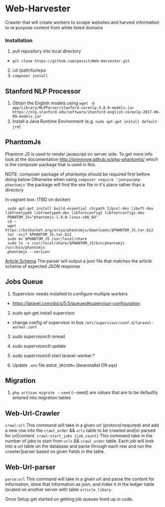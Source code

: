 # Web-Harvester
Crawler that will create workers to scrape websites and harvest information to re purpose content from white listed domains

### Installation
1. pull repository into local directory
  - `git clone https://github.com/passit/Web-Harvester.git`
2. cd /path/to/repo
3. `composer install`

## Stanford NLP Processor

1. Obtain the English models using `wget -O app/Library/NLPParser/stanford-corenlp-3.8.0-models.jar https://nlp.stanford.edu/software/stanford-english-corenlp-2017-06-09-models.jar`
2. Install a Java Runtime Environment (e.g. `sudo apt-get install default-jre`)

## PhantomJs
Phantom JS is used to render javascript on server side. To get more info look at the documentation http://jonnnnyw.github.io/php-phantomjs/ which is the composer package that is used in this.

NOTE: composer package of phantomjs should be required first before doing below
Otherwise when using `composer require 'jonnyw/php-phantomjs'`the package will find the exe file in it's place rather than a directory

In vagrant box: (TBD on docker)
```
 sudo apt-get install build-essential chrpath libssl-dev libxft-dev libfreetype6 libfreetype6-dev libfontconfig1 libfontconfig1-dev
 PHANTOM_JS="phantomjs-1.9.8-linux-x86_64"
 cd ~
 wget https://bitbucket.org/ariya/phantomjs/downloads/$PHANTOM_JS.tar.bz2
 tar -xvjf $PHANTOM_JS.tar.bz2
 sudo mv $PHANTOM_JS /usr/local/share
 sudo ln -s /usr/local/share/$PHANTOM_JS/bin/phantomjs /usr/bin/phantomjs
 phantomjs --version
 ```

[Article Schema](https://sntmedia.atlassian.net/wiki/spaces/DCU/pages/208928769/JSON+schemas)
The parser will output a json file that matches the article schema of expected JSON response

## Jobs Queue
1. Supervisor needs installed to configure multiple workers
  - https://laravel.com/docs/5.5/queues#supervisor-configuration
2. sudo apt-get install supervisor
  - change config of supervisor in box `/etc/supervisor/conf.d/laravel-worker.conf`
3. sudo supervisorctl reread
4. sudo supervisorctl update
5. sudo supervisorctl start laravel-worker:*

6. Update `.env` file `QUEUE_DRIVER=` (beanstalkd OR sqs)

## Migration
1. `php artisan migrate --seed` (--seed) are values that are to be defaultly entered into migration tables

## Web-Url-Crawler
`crawl:url` This command will take in a given url (protocol:required) and add a new row into the `crawl_order` && `urls` table to be crawled and|or parsed for url|content.
`crawl:start_jobs {job_count}` This command take in the number of jobs to start from `urls` && `crawl_order` table.  Each job will look into a url table on the database and parse through each row and run the crawler|parser based on given fields in the table.

## Web-Url-parser
`parse:url` This command will take in a given url and parse the content for information, store that information as json, and index it in the ledger table located on another server with table `article_libary`.

Once Setup get started on getting job queues lined up in code.
